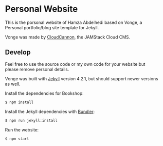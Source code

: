 # Personal Website

This is the porsonal website of Hamza Abdelhedi based on Vonge, a Personal portfolio/blog site template for Jekyll.

Vonge was made by [CloudCannon](http://cloudcannon.com/), the JAMStack Cloud CMS.

## Develop

Feel free to use the source code or my own code for your website but please remove personal details.

Vonge was built with [Jekyll](http://jekyllrb.com/) version 4.2.1, but should support newer versions as well.

Install the dependencies for Bookshop:

~~~bash
$ npm install
~~~

Install the Jekyll dependencies with [Bundler](http://bundler.io/):

~~~bash
$ npm run jekyll:install
~~~

Run the website:

~~~bash
$ npm start
~~~